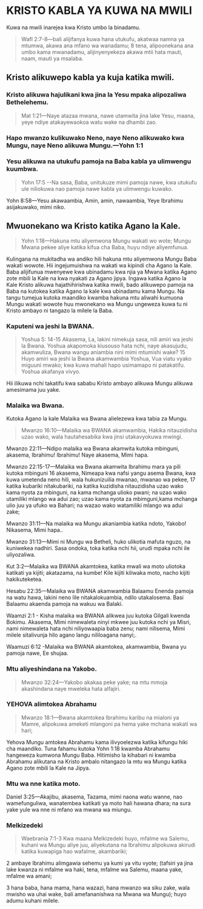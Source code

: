 # KRISTO KABLA YA KUWA NA MWILI

Kuwa na mwili inarejea kwa Kristo umbo la binadamu. 

> Wafl 2:7-8&mdash;bali alijifanya kuwa hana utukufu, akatwaa namna ya mtumwa, akawa ana mfano wa wanadamu; 8 tena, alipoonekana ana umbo kama mwanadamu, alijinyenyekeza akawa mtii hata mauti, naam, mauti ya msalaba.

## Kristo alikuwepo kabla ya kuja katika mwili.

### Kristo alikuwa hajulikani kwa jina la Yesu mpaka alipozaliwa Bethelehemu.

> Mat 1:21&mdash;Naye atazaa mwana, nawe utamwita jina lake Yesu, maana, yeye ndiye atakayewaokoa watu wake na dhambi zao.

### Hapo mwanzo kulikuwako Neno, naye Neno alikuwako kwa Mungu, naye Neno alikuwa Mungu.&mdash;Yohn 1:1

### Yesu alikuwa na utukufu pamoja na Baba kabla ya ulimwengu kuumbwa.

> Yohn 17:5 --Na sasa, Baba, unitukuze mimi pamoja nawe, kwa utukufu ule niliokuwa nao pamoja nawe kabla ya ulimwengu kuwako.

Yohn 8:58&mdash;Yesu akawaambia, Amin, amin, nawaambia, Yeye Ibrahimu asijakuwako, mimi niko.

## Mwuonekano wa Kristo katika Agano la Kale.

> Yohn 1:18&mdash;Hakuna mtu aliyemwona Mungu wakati wo wote; Mungu Mwana pekee aliye katika kifua cha Baba, huyu ndiye aliyemfunua.

Kulingana na mukitadha wa andiko hili hakuna mtu aliyemwona Mungu Baba wakati wowote. Hii ingejumuishwa na wakati wa kipindi cha Agano la Kale. Baba alijifunua mwenyewe kwa ubinadamu kwa njia ya Mwana katika Agano zote mbili la Kale na kwa nyakati za Agano jipya. Ingawa katika Agano la Kale Kristo alikuwa hajathihirishwa katika mwili, bado alikuwepo pamoja na Baba na kutokea katika Agano la kale kwa ubinadamu kama Mungu. Na tangu tumejua kutoka maandiko kwamba hakuna mtu aliwahi kumuona Mungu wakati wowote huu mwonekano wa Mungu ungeweza kuwa tu ni Kristo ambayo ni tangazo la milele la Baba.

### Kaputeni wa jeshi la BWANA.

> Yoshua 5: 14-15 Akasema, La, lakini nimekuja sasa, nili amiri wa jeshi la Bwana. Yoshua akapomoka kiusouso hata nchi, naye akasujudu, akamwuliza, Bwana wangu aniambia nini mimi mtumishi wake? 15 Huyo amiri wa jeshi la Bwana akamwambia Yoshua, Vua viatu vyako miguuni mwako; kwa kuwa mahali hapo usimamapo ni patakatifu. Yoshua akafanya vivyo.

Hii ilikuwa nchi takatifu kwa sababu Kristo ambayo alikuwa Mungu alikuwa amesimama juu yake. 

### Malaika wa Bwana.

Kutoka Agano la kale Malaika wa Bwana alielezewa kwa tabia za Mungu.

> Mwanzo 16:10&mdash;Malaika wa BWANA akamwambia, Hakika nitauzidisha uzao wako, wala hautahesabika kwa jinsi utakavyokuwa mwingi.

Mwanzo 22:11&mdash;Ndipo malaika wa Bwana akamwita kutoka mbinguni, akasema, Ibrahimu! Ibrahimu! Naye akasema, Mimi hapa. 

Mwanzo 22:15-17&mdash;Malaika wa Bwana akamwita Ibrahimu mara ya pili kutoka mbinguni 16 akasema, Nimeapa kwa nafsi yangu asema Bwana, kwa kuwa umetenda neno hili, wala hukunizuilia mwanao, mwanao wa pekee, 17 katika kubariki nitakubariki, na katika kuzidisha nitauzidisha uzao wako kama nyota za mbinguni, na kama mchanga ulioko pwani; na uzao wako utamiliki mlango wa adui zao; uzao kama nyota za mbimguni,kama mchanga ulio juu ya ufuko wa Bahari; na wazao wako watamiliki mlango wa adui zake;

Mwanzo 31:11&mdash;Na malaika wa Mungu akaniambia katika ndoto, Yakobo! Nikasema, Mimi hapa..

Mwanzo 31:13&mdash;Mimi ni Mungu wa Betheli, huko ulikotia mafuta nguzo, na kuniwekea nadhiri. Sasa ondoka, toka katika nchi hii, urudi mpaka nchi ile uliyozaliwa.

Kut 3:2&mdash;Malaika wa BWANA akamtokea, katika mwali wa moto uliotoka katikati ya kijiti; akatazama, na kumbe! Kile kijiti kiliwaka moto, nacho kijiti hakikuteketea.

Hesabu 22:35&mdash;Malaika wa BWANA akamwambia Balaamu Enenda pamoja na watu hawa, lakini neno lile nitakalokuambia, ndilo utakalosema. Basi Balaamu akaenda pamoja na wakuu wa Balaki.

Waamzi 2:1 - Kisha malaika wa BWANA alikwea juu kutoka Gilgali kwenda Bokimu. Akasema, Mimi nimewaleta ninyi mkwee juu kutoka nchi ya Misri, nami nimewaleta hata nchi niliyowaapia baba zenu; nami nilisema, Mimi milele sitalivunja hilo agano langu nililoagana nanyi;.

Waamuzi 6:12 -Malaika wa BWANA akamtokea, akamwambia, Bwana yu pamoja nawe, Ee shujaa.

### Mtu aliyeshindana na Yakobo.

> Mwanzo 32:24&mdash;Yakobo akakaa peke yake; na mtu mmoja akashindana naye mweleka hata alfajiri.

### YEHOVA alimtokea Abrahamu

> Mwanzo 18:1&mdash;Bwana akamtokea Ibrahimu karibu na mialoni ya Mamre, alipokuwa ameketi mlangoni pa hema yake mchana wakati wa hari;

Yehova Mungu amtokea Abrahamu kama ilivyoelezwa katika kifungu hiki cha maandiko. Tuna fahamu kutoka Yohn 1:18 kwamba Abrahamu hangeweza kumwona Mungu Baba. Hitimisho la kihabari ni kwamba Abrahamu alikutana na Kristo ambalo nitangazo la mtu wa Mungu katika Agano zote mbili la Kale na Jipya.

### Mtu wa nne katika moto.

Daniel 3:25&mdash;Akajibu, akasema, Tazama, mimi naona watu wanne, nao wamefunguliwa, wanatembea katikati ya moto hali hawana dhara; na sura yake yule wa nne ni mfano wa mwana wa miungu.

### Melkizedeki

> Waebrania 7:1-3 Kwa maana Melkizedeki huyo, mfalme wa Salemu, kuhani wa Mungu aliye juu, aliyekutana na Ibrahimu alipokuwa akirudi katika kuwapiga hao wafalme, akambariki;

2 ambaye Ibrahimu alimgawia sehemu ya kumi ya vitu vyote; (tafsiri ya jina lake kwanza ni mfalme wa haki, tena, mfalme wa Salemu, maana yake, mfalme wa amani;

3 hana baba, hana mama, hana wazazi, hana mwanzo wa siku zake, wala mwisho wa uhai wake, bali amefananishwa na Mwana wa Mungu); huyo adumu kuhani milele.
